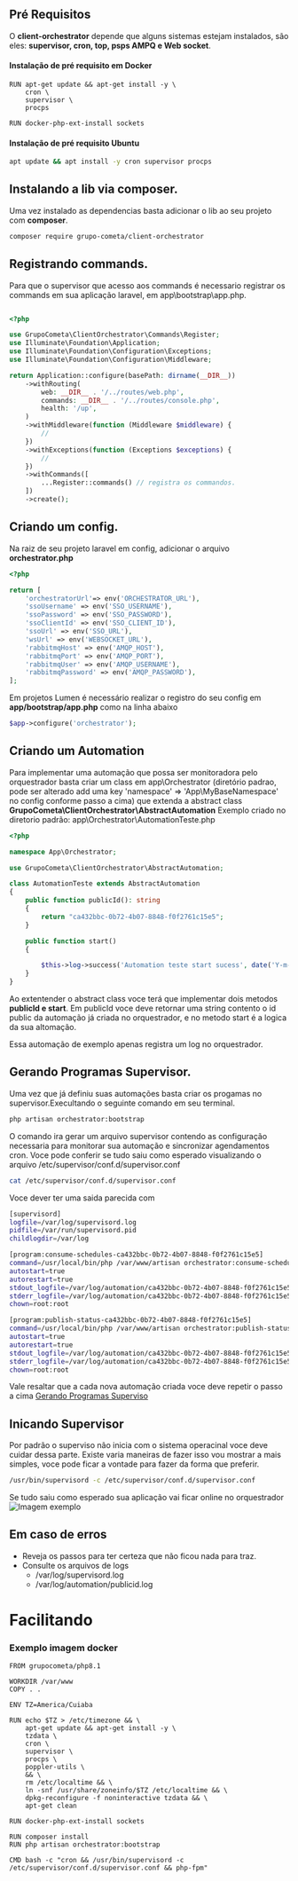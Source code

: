 ## Pré Requisitos

O **client-orchestrator** depende que alguns sistemas estejam instalados, são eles: **supervisor, cron, top, psps AMPQ e  Web socket**.

#### Instalação de pré requisito em Docker 
~~~docker
RUN apt-get update && apt-get install -y \
    cron \
    supervisor \
    procps

RUN docker-php-ext-install sockets
~~~

#### Instalação de pré requisito Ubuntu

~~~sh
apt update && apt install -y cron supervisor procps
~~~

## Instalando a lib via composer.
Uma vez instalado as dependencias basta adicionar o lib ao seu projeto com **composer**.

~~~sh
composer require grupo-cometa/client-orchestrator
~~~

## Registrando  commands.
Para que o supervisor que acesso aos commands é necessario registrar os commands em sua aplicação laravel, em  app\bootstrap\app.php.

~~~php

<?php

use GrupoCometa\ClientOrchestrator\Commands\Register;
use Illuminate\Foundation\Application;
use Illuminate\Foundation\Configuration\Exceptions;
use Illuminate\Foundation\Configuration\Middleware;

return Application::configure(basePath: dirname(__DIR__))
    ->withRouting(
        web: __DIR__ . '/../routes/web.php',
        commands: __DIR__ . '/../routes/console.php',
        health: '/up',
    )
    ->withMiddleware(function (Middleware $middleware) {
        //
    })
    ->withExceptions(function (Exceptions $exceptions) {
        //
    })
    ->withCommands([
        ...Register::commands() // registra os commandos.
    ])
    ->create();
~~~
## Criando um config.
Na raiz de seu projeto laravel em config, adicionar o arquivo **orchestrator.php**

~~~php
<?php

return [
    'orchestratorUrl'=> env('ORCHESTRATOR_URL'),
    'ssoUsername' => env('SSO_USERNAME'),
    'ssoPassword' => env('SSO_PASSWORD'),
    'ssoClientId' => env('SSO_CLIENT_ID'),
    'ssoUrl' => env('SSO_URL'),
    'wsUrl' => env('WEBSOCKET_URL'),
    'rabbitmqHost' => env('AMQP_HOST'),
    'rabbitmqPort' => env('AMQP_PORT'),
    'rabbitmqUser' => env('AMQP_USERNAME'),
    'rabbitmqPassword' => env('AMQP_PASSWORD'),  
];

~~~

Em projetos Lumen é necessário realizar o registro do seu config em **app/bootstrap/app.php** como na linha abaixo

~~~php
$app->configure('orchestrator');
~~~

## Criando um Automation
Para implementar uma automação que possa ser monitoradora pelo orquestrador basta criar um class em app\Orchestrator (diretório padrao, pode ser alterado add uma key 'namespace' =>  'App\MyBaseNamespace' no config conforme passo a cima) que extenda a abstract class **GrupoCometa\ClientOrchestrator\AbstractAutomation**
Exemplo criado no diretorio padrão: app\Orchestrator\AutomationTeste.php

~~~php
<?php

namespace App\Orchestrator;

use GrupoCometa\ClientOrchestrator\AbstractAutomation;

class AutomationTeste extends AbstractAutomation
{
    public function publicId(): string
    {
        return "ca432bbc-0b72-4b07-8848-f0f2761c15e5";
    }

    public function start()
    {

        $this->log->success('Automation teste start sucess', date('Y-m-d H:i:s'));
    }
}

~~~
Ao extentender o abstract class voce terá que implementar dois metodos **publicId e start**. Em publicId voce deve retornar uma string contento o id public da automação já criada no orquestrador, e no metodo start é a logica da sua altomação.

Essa automação de exemplo apenas registra um log no orquestrador.

## Gerando Programas Supervisor.

Uma vez que já definiu suas automações basta criar os progamas no supervisor.Execultando o seguinte comando em seu terminal.

~~~sh
php artisan orchestrator:bootstrap 
~~~
O comando ira gerar um arquivo supervisor contendo as configuração necessaria para monitorar sua automação e sincronizar agendamentos cron. Voce pode conferir se tudo saiu como esperado  visualizando o arquivo /etc/supervisor/conf.d/supervisor.conf

~~~sh
cat /etc/supervisor/conf.d/supervisor.conf
~~~
Voce dever ter uma saida parecida com

~~~sh
[supervisord]
logfile=/var/log/supervisord.log
pidfile=/var/run/supervisord.pid
childlogdir=/var/log

[program:consume-schedules-ca432bbc-0b72-4b07-8848-f0f2761c15e5]
command=/usr/local/bin/php /var/www/artisan orchestrator:consume-schedules ca432bbc-0b72-4b07-8848-f0f2761c15e5
autostart=true
autorestart=true
stdout_logfile=/var/log/automation/ca432bbc-0b72-4b07-8848-f0f2761c15e5.log
stderr_logfile=/var/log/automation/ca432bbc-0b72-4b07-8848-f0f2761c15e5.err.log
chown=root:root

[program:publish-status-ca432bbc-0b72-4b07-8848-f0f2761c15e5]
command=/usr/local/bin/php /var/www/artisan orchestrator:publish-status ca432bbc-0b72-4b07-8848-f0f2761c15e5
autostart=true
autorestart=true
stdout_logfile=/var/log/automation/ca432bbc-0b72-4b07-8848-f0f2761c15e5.log
stderr_logfile=/var/log/automation/ca432bbc-0b72-4b07-8848-f0f2761c15e5.err.log
chown=root:root
~~~

Vale resaltar que a cada nova automação criada voce deve repetir o passo a cima [Gerando Programas Superviso](#gerando-programas-supervisor)

## Inicando Supervisor

Por padrão o superviso não inicia com o sistema operacinal voce deve cuidar dessa parte. Existe varia maneiras de fazer isso vou mostrar a mais simples, voce pode ficar a vontade para fazer da forma que preferir.

~~~sh
/usr/bin/supervisord -c /etc/supervisor/conf.d/supervisor.conf
~~~

Se tudo saiu como esperado sua aplicação  vai ficar online no orquestrador
![Imagem exemplo](aplication-orchestrator.png)

## Em caso de erros
* Reveja os passos para ter certeza que não ficou nada para traz.
* Consulte os arquivos de logs
    * /var/log/supervisord.log
    * /var/log/automation/publicid.log


# Facilitando 

### Exemplo imagem docker

~~~docker
FROM grupocometa/php8.1

WORKDIR /var/www
COPY . .

ENV TZ=America/Cuiaba

RUN echo $TZ > /etc/timezone && \
    apt-get update && apt-get install -y \
    tzdata \
    cron \
    supervisor \
    procps \
    poppler-utils \
    && \
    rm /etc/localtime && \
    ln -snf /usr/share/zoneinfo/$TZ /etc/localtime && \
    dpkg-reconfigure -f noninteractive tzdata && \
    apt-get clean

RUN docker-php-ext-install sockets

RUN composer install
RUN php artisan orchestrator:bootstrap

CMD bash -c "cron && /usr/bin/supervisord -c /etc/supervisor/conf.d/supervisor.conf && php-fpm"
~~~

